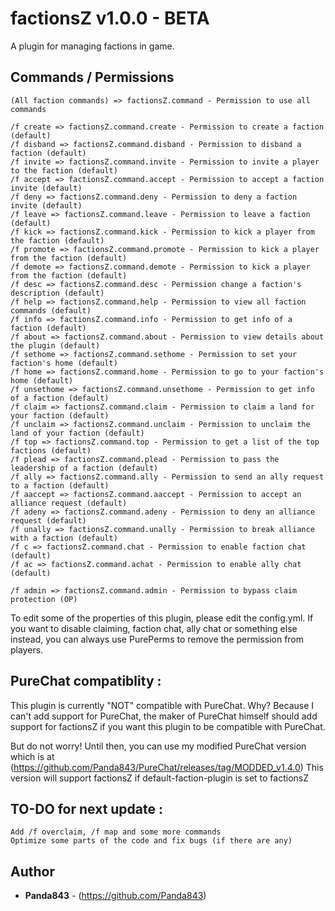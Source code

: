 # factionsZ v1.0.0 - BETA

A plugin for managing factions in game.

## Commands / Permissions

```
(All faction commands) => factionsZ.command - Permission to use all commands

/f create => factionsZ.command.create - Permission to create a faction (default)
/f disband => factionsZ.command.disband - Permission to disband a faction (default)
/f invite => factionsZ.command.invite - Permission to invite a player to the faction (default)
/f accept => factionsZ.command.accept - Permission to accept a faction invite (default)
/f deny => factionsZ.command.deny - Permission to deny a faction invite (default)
/f leave => factionsZ.command.leave - Permission to leave a faction (default)
/f kick => factionsZ.command.kick - Permission to kick a player from the faction (default)
/f promote => factionsZ.command.promote - Permission to kick a player from the faction (default)
/f demote => factionsZ.command.demote - Permission to kick a player from the faction (default)
/f desc => factionsZ.command.desc - Permission change a faction's description (default)
/f help => factionsZ.command.help - Permission to view all faction commands (default)
/f info => factionsZ.command.info - Permission to get info of a faction (default)
/f about => factionsZ.command.about - Permission to view details about the plugin (default)
/f sethome => factionsZ.command.sethome - Permission to set your faction's home (default)
/f home => factionsZ.command.home - Permission to go to your faction's home (default)
/f unsethome => factionsZ.command.unsethome - Permission to get info of a faction (default)
/f claim => factionsZ.command.claim - Permission to claim a land for your faction (default)
/f unclaim => factionsZ.command.unclaim - Permission to unclaim the land of your faction (default)
/f top => factionsZ.command.top - Permission to get a list of the top factions (default)
/f plead => factionsZ.command.plead - Permission to pass the leadership of a faction (default)
/f ally => factionsZ.command.ally - Permission to send an ally request to a faction (default)
/f aaccept => factionsZ.command.aaccept - Permission to accept an alliance request (default)
/f adeny => factionsZ.command.adeny - Permission to deny an alliance request (default)
/f unally => factionsZ.command.unally - Permission to break alliance with a faction (default)
/f c => factionsZ.command.chat - Permission to enable faction chat (default)
/f ac => factionsZ.command.achat - Permission to enable ally chat (default)

/f admin => factionsZ.command.admin - Permission to bypass claim protection (OP)
```
To edit some of the properties of this plugin, please edit the config.yml. If you want to disable claiming, faction chat, ally chat or something else instead, you can always use PurePerms to remove the permission from players. 

## PureChat compatiblity :
This plugin is currently "NOT" compatible with PureChat. Why? Because I can't add support for PureChat, the maker of PureChat himself should add support for factionsZ if you want this plugin to be compatible with PureChat. 

But do not worry! Until then, you can use my modified PureChat version which is at (https://github.com/Panda843/PureChat/releases/tag/MODDED_v1.4.0) This version will support factionsZ if default-faction-plugin is set to factionsZ

## TO-DO for next update :
```
Add /f overclaim, /f map and some more commands
Optimize some parts of the code and fix bugs (if there are any)
```
## Author

* **Panda843** - (https://github.com/Panda843)
